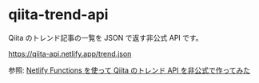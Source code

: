 # qiita-trend-api

Qiita のトレンド記事の一覧を JSON で返す非公式 API です。

https://qiita-api.netlify.app/trend.json

参照: [Netlify Functions を使って Qiita のトレンド API を非公式で作ってみた](https://qiita.com/7ma7X/items/803f9599cde72810f1a8)
